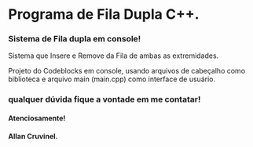 # Programa de Fila Dupla C++.

### Sistema de Fila dupla em console!

Sistema que Insere e Remove da Fila de ambas as extremidades.

Projeto do Codeblocks em console, usando arquivos de cabeçalho como biblioteca e arquivo main (main.cpp) como interface de usuário.

### qualquer dúvida fique a vontade em me contatar!
#### Atenciosamente! 
#### Allan Cruvinel.




